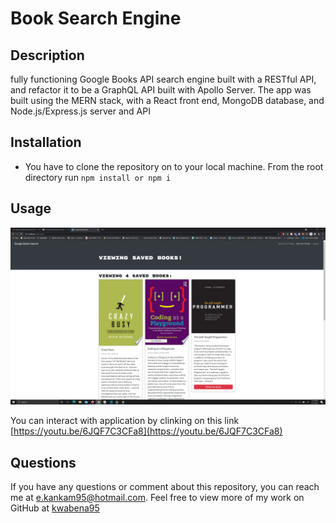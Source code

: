 # Book Search Engine 

## Description
fully functioning Google Books API search engine built with a RESTful API, and refactor it to be a GraphQL API built with Apollo Server. The app was built using the MERN stack, with a React front end, MongoDB database, and Node.js/Express.js server and API
    
  ## Installation
  * You have to clone the repository on to your local machine. From the root directory run `npm install or npm i`
    
  ## Usage
  ![./client/images/google-book.png](./client/images/google-book.png)

  You can interact with application by clinking on this link [https://youtu.be/6JQF7C3CFa8](https://youtu.be/6JQF7C3CFa8)
 
  ## Questions
  If you have any questions or comment about this repository, you can reach me at [e.kankam95@hotmail.com](mailto:e.kankam95@hotmail.com).
  Feel free to view more of my work on GitHub at [kwabena95](https://github.com/kwabena95)
